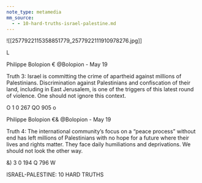 ```yaml
---
note_type: metamedia
mm_source:
  - - 10-hard-truths-israel-palestine.md
---
```


![[2577922115358851779_2577922111910978276.jpg]]

L

Philippe Bolopion € @Bolopion - May 19

Truth 3: Israel is committing the crime of apartheid
against millions of Palestinians. Discrimination against
Palestinians and confiscation of their land, including in
East Jerusalem, is one of the triggers of this latest round
of violence. One should not ignore this context.

O 1 0 267 QO 905 o

Philippe Bolopion €& @Bolopion - May 19

Truth 4: The international community’s focus on a “peace
process” without end has left millions of Palestinians with
no hope for a future where their lives and rights matter.
They face daily humiliations and deprivations. We should
not look the other way.

&) 3 0 194 Q 796 W

ISRAEL-PALESTINE:
10 HARD TRUTHS


